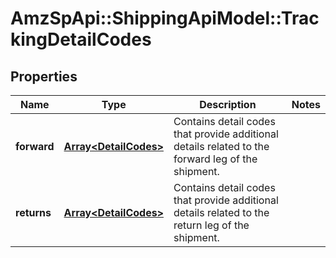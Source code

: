 # AmzSpApi::ShippingApiModel::TrackingDetailCodes

## Properties
Name | Type | Description | Notes
------------ | ------------- | ------------- | -------------
**forward** | [**Array&lt;DetailCodes&gt;**](DetailCodes.md) | Contains detail codes that provide additional details related to the forward leg of the shipment. | 
**returns** | [**Array&lt;DetailCodes&gt;**](DetailCodes.md) | Contains detail codes that provide additional details related to the return leg of the shipment. | 

